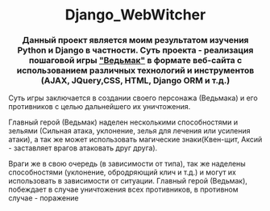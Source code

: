 <h1 align = "center">Django_WebWitcher</h1>
<h3 align = "center">Данный проект является моим результатом изучения Python и Django в частности. Суть проекта - реализация пошаговой игры <a href ="https://github.com/staywithme47/the_witcher_project"  >"Ведьмак"</a>
в формате веб-сайта с использованием различных технологий и инструментов (AJAX, JQuery,CSS, HTML, Django ORM и т.д.)</h3>
 
 <p> Суть игры заключается в создании своего персонажа (Ведьмака) и его противников с целью дальнейшего их уничтожения. 
 
 Главный герой (Ведьмак) наделен несколькими способностями и зельями (Сильная атака, уклонение, зелья для лечения или усиления атаки), 
 а так же может использовать магические знаки(Квен-щит, Аксий - заставляет врагов атаковать друг друга).</p>
 <p>Враги же в свою очередь (в зависимости от типа), так же наделены способностями (уклонение, обродряющий клич и т.д.) и могут их использовать в зависимости от ситуации. 
 Главный герой (Ведьмак), побеждает в случае уничтожения всех противников, в противном случае - поражение </p>
 
 
